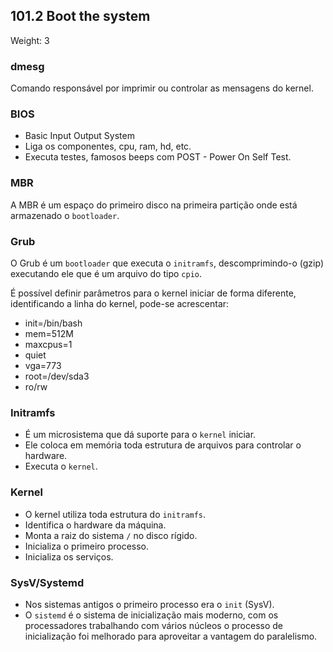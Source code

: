 ## 101.2 Boot the system
Weight: 3

### dmesg
Comando responsável por imprimir ou controlar as mensagens do kernel.

### BIOS
* Basic Input Output System
* Liga os componentes, cpu, ram, hd, etc.
* Executa testes, famosos beeps com POST - Power On Self Test.

### MBR
A MBR é um espaço do primeiro disco na primeira partição onde está armazenado o `bootloader`.

### Grub
O Grub é um `bootloader` que executa o `initramfs`, descomprimindo-o (gzip) executando ele que é um arquivo do tipo `cpio`.

É possível definir parâmetros para o kernel iniciar de forma diferente, identificando a linha do kernel, pode-se acrescentar:
* init=/bin/bash
* mem=512M
* maxcpus=1
* quiet
* vga=773
* root=/dev/sda3
* ro/rw

### Initramfs
* É um microsistema que dá suporte para o `kernel` iniciar.
* Ele coloca em memória toda estrutura de arquivos para controlar o hardware.
* Executa o `kernel`.

### Kernel
* O kernel utiliza toda estrutura do `initramfs`.
* Identifica o hardware da máquina.
* Monta a raiz do sistema `/` no disco rígido.
* Inicializa o primeiro processo.
* Inicializa os serviços.

### SysV/Systemd

* Nos sistemas antigos o primeiro processo era o `init` (SysV).
* O `sistemd` é o sistema de inicialização mais moderno, com os processadores trabalhando com vários núcleos o processo de inicialização foi melhorado para aproveitar a vantagem do paralelismo.
